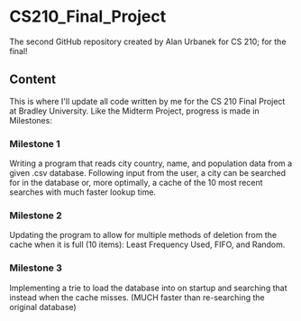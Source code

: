 # CS210_Final_Project
The second GitHub repository created by Alan Urbanek for CS 210; for the final!

## Content
This is where I'll update all code written by me for the CS 210 Final Project at Bradley University. Like the Midterm Project, progress is made in Milestones:
### Milestone 1
Writing a program that reads city country, name, and population data from a given .csv database. Following input from the user, a city can be searched for in the database or, more optimally, a cache of the 10 most recent searches with much faster lookup time.
### Milestone 2
Updating the program to allow for multiple methods of deletion from the cache when it is full (10 items): Least Frequency Used, FIFO, and Random.
### Milestone 3
Implementing a trie to load the database into on startup and searching that instead when the cache misses. (MUCH faster than re-searching the original database)